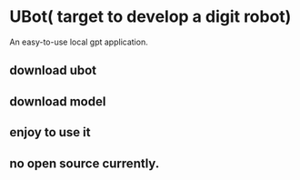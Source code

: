 


# UBot( target to develop a digit robot)

An easy-to-use local gpt application.  

## download ubot 
## download model 
## enjoy to use it



## no open source currently. 